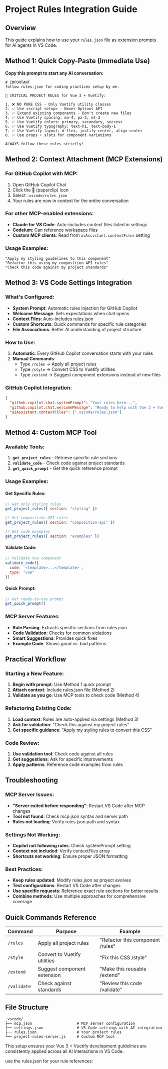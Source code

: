 # Project Rules Integration Guide

## Overview
This guide explains how to use your `rules.json` file as extension prompts for AI agents in VS Code.

## Method 1: Quick Copy-Paste (Immediate Use)

**Copy this prompt to start any AI conversation:**

```
# IMPORTANT
follow rules.json for coding practices setup by me.

🚨 CRITICAL PROJECT RULES for Vue 3 + Vuetify:

1. ❌ NO PURE CSS - Only Vuetify utility classes
2. ✅ Use <script setup> - Never Options API
3. ✅ Extend existing components - Don't create new files
4. ✅ Use Vuetify spacing: ma-4, pa-2, mt-3
5. ✅ Use Vuetify colors: primary, secondary, success
6. ✅ Use Vuetify typography: text-h1, text-body-1
7. ✅ Use Vuetify layout: d-flex, justify-center, align-center
8. ✅ Use props + slots for component variations

ALWAYS follow these rules strictly!
```

## Method 2: Context Attachment (MCP Extensions)

### For GitHub Copilot with MCP:
1. Open GitHub Copilot Chat
2. Click the 📎 (paperclip) icon
3. Select `.vscode/rules.json`
4. Your rules are now in context for the entire conversation

### For other MCP-enabled extensions:
- **Claude for VS Code**: Auto-includes context files listed in settings
- **Codeium**: Can reference workspace files
- **Custom MCP clients**: Read from `aiAssistant.contextFiles` setting

### Usage Examples:
```
"Apply my styling guidelines to this component"
"Refactor this using my composition API rules"
"Check this code against my project standards"
```

## Method 3: VS Code Settings Integration

### What's Configured:
- **System Prompt**: Automatic rules injection for GitHub Copilot
- **Welcome Message**: Sets expectations when chat opens
- **Context Files**: Auto-includes rules.json
- **Custom Shortcuts**: Quick commands for specific rule categories
- **File Associations**: Better AI understanding of project structure

### How to Use:
1. **Automatic**: Every GitHub Copilot conversation starts with your rules
2. **Manual Commands**:
   - Type `/rules` → Apply all project rules
   - Type `/style` → Convert CSS to Vuetify utilities
   - Type `/extend` → Suggest component extensions instead of new files

### GitHub Copilot Integration:
```json
{
  "github.copilot.chat.systemPrompt": "Your rules here...",
  "github.copilot.chat.welcomeMessage": "Ready to help with Vue 3 + Vuetify...",
  "aiAssistant.contextFiles": [".vscode/rules.json"]
}
```

## Method 4: Custom MCP Tool

### Available Tools:
1. **`get_project_rules`** - Retrieve specific rule sections
2. **`validate_code`** - Check code against project standards
3. **`get_quick_prompt`** - Get the quick reference prompt

### Usage Examples:

#### Get Specific Rules:
```javascript
// Get only styling rules
get_project_rules({ section: "styling" })

// Get composition API rules
get_project_rules({ section: "composition-api" })

// Get code examples
get_project_rules({ section: "examples" })
```

#### Validate Code:
```javascript
// Validate Vue component
validate_code({ 
  code: `<template>...</template>`, 
  type: "vue" 
})
```

#### Quick Prompt:
```javascript
// Get ready-to-use prompt
get_quick_prompt()
```

### MCP Server Features:
- **Rule Parsing**: Extracts specific sections from rules.json
- **Code Validation**: Checks for common violations
- **Smart Suggestions**: Provides quick fixes
- **Example Code**: Shows good vs. bad patterns

## Practical Workflow

### Starting a New Feature:
1. **Begin with prompt**: Use Method 1 quick prompt
2. **Attach context**: Include rules.json file (Method 2)
3. **Validate as you go**: Use MCP tools to check code (Method 4)

### Refactoring Existing Code:
1. **Load context**: Rules are auto-applied via settings (Method 3)
2. **Ask for validation**: "Check this against my project rules"
3. **Get specific guidance**: "Apply my styling rules to convert this CSS"

### Code Review:
1. **Use validation tool**: Check code against all rules
2. **Get suggestions**: Ask for specific improvements
3. **Apply patterns**: Reference code examples from rules

## Troubleshooting

### MCP Server Issues:
- **"Server exited before responding"**: Restart VS Code after MCP changes
- **Tool not found**: Check mcp.json syntax and server path
- **Rules not loading**: Verify rules.json path and syntax

### Settings Not Working:
- **Copilot not following rules**: Check systemPrompt setting
- **Context not included**: Verify contextFiles array
- **Shortcuts not working**: Ensure proper JSON formatting

### Best Practices:
- **Keep rules updated**: Modify rules.json as project evolves
- **Test configurations**: Restart VS Code after changes
- **Use specific requests**: Reference exact rule sections for better results
- **Combine methods**: Use multiple approaches for comprehensive coverage

## Quick Commands Reference

| Command | Purpose | Example |
|---------|---------|---------|
| `/rules` | Apply all project rules | "Refactor this component /rules" |
| `/style` | Convert to Vuetify utilities | "Fix this CSS /style" |
| `/extend` | Suggest component extension | "Make this reusable /extend" |
| `/validate` | Check against standards | "Review this code /validate" |

## File Structure
```
.vscode/
├── mcp.json                    # MCP server configuration
├── settings.json               # VS Code settings with AI integration
├── rules.json                  # Your project rules
└── project-rules-server.js     # Custom MCP tool
```

This setup ensures your Vue 3 + Vuetify development guidelines are consistently applied across all AI interactions in VS Code.

use the rules.json for your rule references: